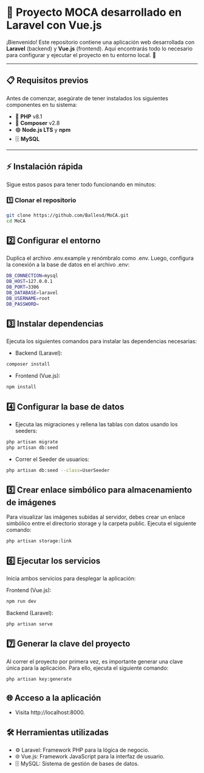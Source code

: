# 🌟 Proyecto MOCA desarrollado en Laravel con Vue.js

¡Bienvenido! Este repositorio contiene una aplicación web desarrollada con **Laravel** (backend) y **Vue.js** (frontend). Aquí encontrarás todo lo necesario para configurar y ejecutar el proyecto en tu entorno local. 🚀

---

## 📋 Requisitos previos

Antes de comenzar, asegúrate de tener instalados los siguientes componentes en tu sistema:

- 🐘 **PHP** v8.1
- 🎼 **Composer** v2.8
- 🟢 **Node.js LTS** y **npm**
- 🗄️ **MySQL**

---

## ⚡ Instalación rápida

Sigue estos pasos para tener todo funcionando en minutos:

### 1️⃣ Clonar el repositorio
```bash
git clone https://github.com/Ballesd/MoCA.git
cd MoCA

```

## 2️⃣ Configurar el entorno
Duplica el archivo .env.example y renómbralo como .env. Luego, configura la conexión a la base de datos en el archivo .env:
```bash
DB_CONNECTION=mysql
DB_HOST=127.0.0.1
DB_PORT=3306
DB_DATABASE=laravel
DB_USERNAME=root
DB_PASSWORD=
```
## 3️⃣ Instalar dependencias
Ejecuta los siguientes comandos para instalar las dependencias necesarias:

- Backend (Laravel):
```bash
composer install
```
- Frontend (Vue.js):
```bash
npm install
```

## 4️⃣ Configurar la base de datos
- Ejecuta las migraciones y rellena las tablas con datos usando los seeders:
```bash
php artisan migrate
php artisan db:seed
```
- Correr el Seeder de usuarios:
```bash
php artisan db:seed --class=UserSeeder
```

## 5️⃣ Crear enlace simbólico para almacenamiento de imágenes
Para visualizar las imágenes subidas al servidor, debes crear un enlace simbólico entre el directorio storage y la carpeta public. Ejecuta el siguiente comando:

```bash
php artisan storage:link
```

## 6️⃣ Ejecutar los servicios
Inicia ambos servicios para desplegar la aplicación:

Frontend (Vue.js):
```bash
npm run dev
```

Backend (Laravel):
```bash
php artisan serve
```

## 7️⃣ Generar la clave del proyecto
Al correr el proyecto por primera vez, es importante generar una clave única para la aplicación. Para ello, ejecuta el siguiente comando:
```bash
php artisan key:generate
```


## 🌐 Acceso a la aplicación
- Visita http://localhost:8000.

## 🛠️ Herramientas utilizadas
- ⚙️ Laravel: Framework PHP para la lógica de negocio.
- 🌐 Vue.js: Framework JavaScript para la interfaz de usuario.
- 🗄️ MySQL: Sistema de gestión de bases de datos.


